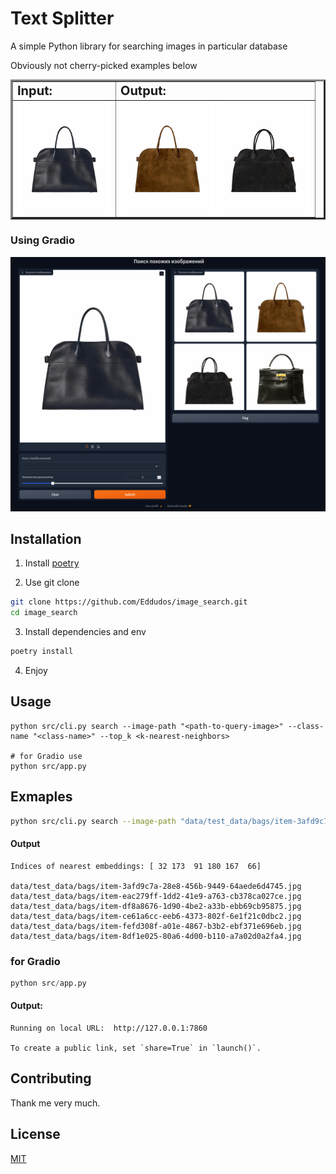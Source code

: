 # Text Splitter

A simple Python library for searching images in particular database

Obviously not cherry-picked examples below

<table border="3">
 <tr>
    <td><b style="font-size:20px">Input:</b></td>
    <td><b style="font-size:20px">Output:</b></td>
 </tr>
 <tr>
    <td><img src="images_thumb/image.png" alt="drawing" width="150"/></td>
    <td><img src="images_thumb/image-1.png" alt="drawing" width="150"/>
<img src="images_thumb/image-2.png" alt="drawing" width="150"/></td>
 </tr>
</table>


### Using Gradio


![alt text](images_thumb/image-3.png)

## Installation

1. Install [poetry](https://python-poetry.org/docs/#installation)

2. Use git clone
```bash 
git clone https://github.com/Eddudos/image_search.git
cd image_search
```
3. Install dependencies and env
```bash
poetry install
```
4. Enjoy

## Usage

```
python src/cli.py search --image-path "<path-to-query-image>" --class-name "<class-name>" --top_k <k-nearest-neighbors>

# for Gradio use
python src/app.py
```

## Exmaples

```bash
python src/cli.py search --image-path "data/test_data/bags/item-3afd9c7a-28e8-456b-9449-64aede6d4745.jpg" --class-name "bags" --top_k 6
```

#### Output
```
Indices of nearest embeddings: [ 32 173  91 180 167  66] 

data/test_data/bags/item-3afd9c7a-28e8-456b-9449-64aede6d4745.jpg
data/test_data/bags/item-eac279ff-1dd2-41e9-a763-cb378ca027ce.jpg
data/test_data/bags/item-df8a8676-1d90-4be2-a33b-ebb69cb95875.jpg
data/test_data/bags/item-ce61a6cc-eeb6-4373-802f-6e1f21c0dbc2.jpg
data/test_data/bags/item-fefd308f-a01e-4867-b3b2-ebf371e696eb.jpg
data/test_data/bags/item-8df1e025-80a6-4d00-b110-a7a02d0a2fa4.jpg
```

### for Gradio
```py
python src/app.py
```

#### Output:
```
Running on local URL:  http://127.0.0.1:7860

To create a public link, set `share=True` in `launch()`.
```

## Contributing

Thank me very much. 

## License

[MIT](https://choosealicense.com/licenses/mit/)
